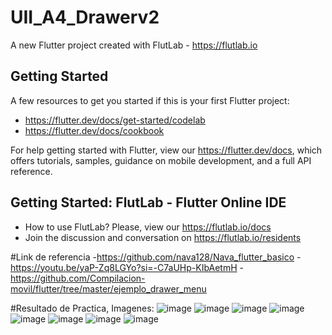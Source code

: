 # UII_A4_Drawerv2

A new Flutter project created with FlutLab - https://flutlab.io

## Getting Started

A few resources to get you started if this is your first Flutter project:

- https://flutter.dev/docs/get-started/codelab
- https://flutter.dev/docs/cookbook

For help getting started with Flutter, view our
https://flutter.dev/docs, which offers tutorials,
samples, guidance on mobile development, and a full API reference.

## Getting Started: FlutLab - Flutter Online IDE

- How to use FlutLab? Please, view our https://flutlab.io/docs
- Join the discussion and conversation on https://flutlab.io/residents

#Link de referencia
-https://github.com/nava128/Nava_flutter_basico
-https://youtu.be/yaP-Zq8LGYo?si=-C7aUHp-KIbAetmH
-https://github.com/Compilacion-movil/flutter/tree/master/ejemplo_drawer_menu

#Resultado de Practica, Imagenes:
![image](https://github.com/Hernandezc128/UII_Act4_Drawer0371/assets/143743758/81b3a72f-5e84-4f2e-89e9-c04176fa90d8)
![image](https://github.com/Hernandezc128/UII_Act4_Drawer0371/assets/143743758/35e9a69c-1b7c-411d-86ad-8ab17082c6e4)
![image](https://github.com/Hernandezc128/UII_Act4_Drawer0371/assets/143743758/d5d68070-b609-4175-8fd9-810ca91df189)
![image](https://github.com/Hernandezc128/UII_Act4_Drawer0371/assets/143743758/34ecbf00-74c7-4033-855d-fc9806854168)
![image](https://github.com/Hernandezc128/UII_Act4_Drawer0371/assets/143743758/e935c088-ebee-4409-8c7b-c067db1b8204)
![image](https://github.com/Hernandezc128/UII_Act4_Drawer0371/assets/143743758/e3195164-8466-4390-b01c-a44e03f97f14)
![image](https://github.com/Hernandezc128/UII_Act4_Drawer0371/assets/143743758/e4266073-e497-4780-882f-8df23097ea33)
![image](https://github.com/Hernandezc128/UII_Act4_Drawer0371/assets/143743758/e2957175-6895-4c40-a8cc-e54527e6f0e4)






